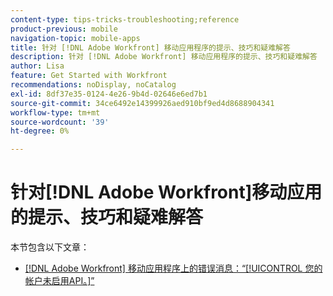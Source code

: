 ```yaml
---
content-type: tips-tricks-troubleshooting;reference
product-previous: mobile
navigation-topic: mobile-apps
title: 针对 [!DNL Adobe Workfront] 移动应用程序的提示、技巧和疑难解答
description: 针对 [!DNL Adobe Workfront] 移动应用程序的提示、技巧和疑难解答
author: Lisa
feature: Get Started with Workfront
recommendations: noDisplay, noCatalog
exl-id: 8df37e35-0124-4e26-9b4d-02646e6ed7b1
source-git-commit: 34ce6492e14399926aed910bf9ed4d8688904341
workflow-type: tm+mt
source-wordcount: '39'
ht-degree: 0%

---
```


# 针对[!DNL Adobe Workfront]移动应用的提示、技巧和疑难解答

本节包含以下文章：

* [ [!DNL Adobe Workfront] 移动应用程序上的错误消息：“[!UICONTROL 您的帐户未启用API。]”](../../../workfront-basics/mobile-apps/tips-tricks-and-troubleshooting/error-message-on-mobile-app.md)
